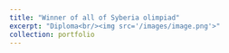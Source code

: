 ```yaml
---
title: "Winner of all of Syberia olimpiad"
excerpt: "Diploma<br/><img src='/images/image.png'>"
collection: portfolio
---
```


